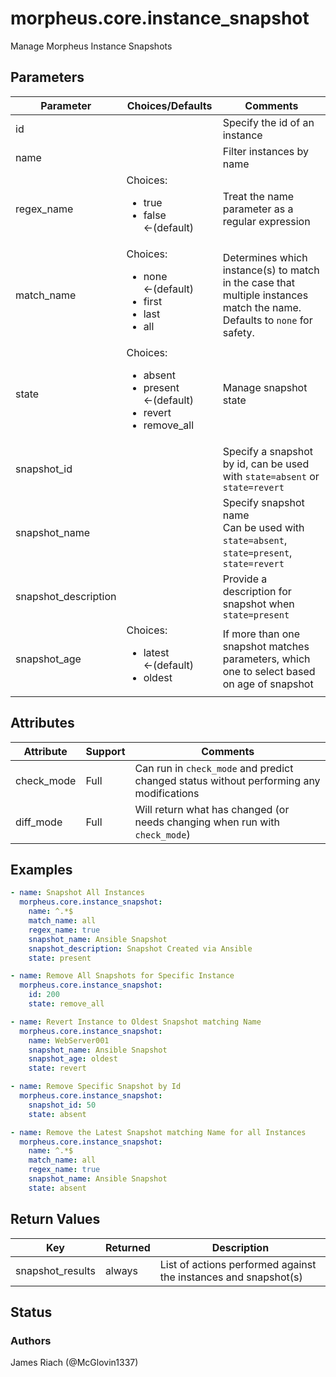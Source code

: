 # morpheus.core.instance_snapshot
Manage Morpheus Instance Snapshots

## Parameters

|Parameter|Choices/Defaults|Comments|
|---|---|---|
|id||Specify the id of an instance|
|name||Filter instances by name|
|regex_name|Choices:<br/> <ul><li>true</li><li>false &larr;(default)</li></ul>|Treat the name parameter as a regular expression|
|match_name|Choices:<br/> <ul><li>none &larr;(default)</li><li>first</li><li>last</li><li>all</li></ul>|Determines which instance(s) to match in the case that multiple instances match the name.<br />Defaults to `none` for safety.|
|state|Choices:<br/> <ul><li>absent</li><li>present &larr;(default)</li><li>revert</li><li>remove_all</li></ul>|Manage snapshot state|
|snapshot_id||Specify a snapshot by id, can be used with `state=absent` or `state=revert`|
|snapshot_name||Specify snapshot name <br/>Can be used with `state=absent`, `state=present`, `state=revert`|
|snapshot_description||Provide a description for snapshot when `state=present`|
|snapshot_age|Choices:<br/> <ul><li>latest &larr;(default)</li><li>oldest</li></ul>|If more than one snapshot matches parameters, which one to select based on age of snapshot|

## Attributes

|Attribute|Support|Comments|
|---|---|---|
|check_mode|Full|Can run in ```check_mode``` and predict changed status without performing any modifications|
|diff_mode|Full|Will return what has changed (or needs changing when run with ```check_mode```)|

## Examples

```yaml
- name: Snapshot All Instances
  morpheus.core.instance_snapshot:
    name: ^.*$
    match_name: all
    regex_name: true
    snapshot_name: Ansible Snapshot
    snapshot_description: Snapshot Created via Ansible
    state: present

- name: Remove All Snapshots for Specific Instance
  morpheus.core.instance_snapshot:
    id: 200
    state: remove_all

- name: Revert Instance to Oldest Snapshot matching Name
  morpheus.core.instance_snapshot:
    name: WebServer001
    snapshot_name: Ansible Snapshot
    snapshot_age: oldest
    state: revert

- name: Remove Specific Snapshot by Id
  morpheus.core.instance_snapshot:
    snapshot_id: 50
    state: absent

- name: Remove the Latest Snapshot matching Name for all Instances
  morpheus.core.instance_snapshot:
    name: ^.*$
    match_name: all
    regex_name: true
    snapshot_name: Ansible Snapshot
    state: absent
```

## Return Values

|Key|Returned|Description|
|---|---|---|
|snapshot_results|always|List of actions performed against the instances and snapshot(s)|

## Status

### Authors
James Riach (@McGlovin1337)